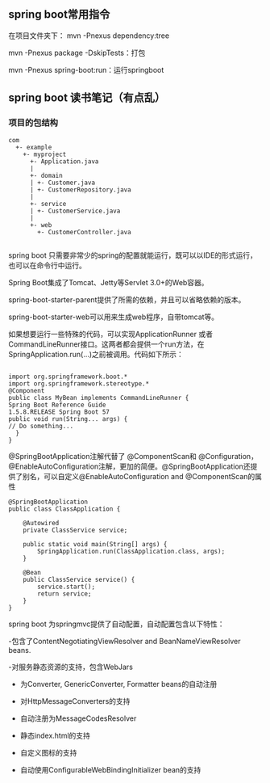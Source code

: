
## spring boot常用指令

在项目文件夹下：
mvn -Pnexus dependency:tree

mvn -Pnexus package -DskipTests：打包

mvn -Pnexus spring-boot:run：运行springboot

## spring boot 读书笔记（有点乱）

### 项目的包结构
```
com
  +- example
    +- myproject
      +- Application.java
      |
      +- domain
      | +- Customer.java
      | +- CustomerRepository.java
      |
      +- service
      | +- CustomerService.java
      |
      +- web
        +- CustomerController.java


```

spring boot 只需要非常少的spring的配置就能运行，既可以以IDE的形式运行，也可以在命令行中运行。

Spring Boot集成了Tomcat、Jetty等Servlet 3.0+的Web容器。

spring-boot-starter-parent提供了所需的依赖，并且可以省略依赖的版本。

spring-boot-starter-web可以用来生成web程序，自带tomcat等。


如果想要运行一些特殊的代码，可以实现ApplicationRunner 或者 CommandLineRunner接口。这两者都会提供一个run方法，在SpringApplication.run(…)之前被调用。代码如下所示：

```

import org.springframework.boot.*
import org.springframework.stereotype.*
@Component
public class MyBean implements CommandLineRunner {
Spring Boot Reference Guide
1.5.8.RELEASE Spring Boot 57
public void run(String... args) {
// Do something...
  }
}

```

@SpringBootApplication注解代替了 @ComponentScan和 @Configuration，@EnableAutoConfiguration注解，更加的简便。@SpringBootApplication还提供了别名，可以自定义@EnableAutoConfiguration and @ComponentScan的属性

```
@SpringBootApplication
public class ClassApplication {

	@Autowired
	private ClassService service;

	public static void main(String[] args) {
		SpringApplication.run(ClassApplication.class, args);
	}

	@Bean
	public ClassService service() {
		service.start();
		return service;
	}
}
```
spring boot 为springmvc提供了自动配置，自动配置包含以下特性：

-包含了ContentNegotiatingViewResolver and BeanNameViewResolver beans.

-对服务静态资源的支持，包含WebJars

- 为Converter, GenericConverter, Formatter beans的自动注册

- 对HttpMessageConverters的支持

- 自动注册为MessageCodesResolver

- 静态index.html的支持

- 自定义图标的支持

- 自动使用ConfigurableWebBindingInitializer bean的支持
